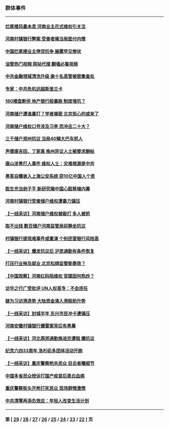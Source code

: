 ### 群体事件
---
#### [烂尾楼风暴未息 河南业主花式维权引关注](../../pages/ncid279/n13794519.md?08040845) 
#### [河南村镇银行弊案 受害者揭当局垫付内情](../../pages/ncid279/n13791990.md?08040845) 
#### [中国烂尾楼业主停贷抗争 展露罕见惨状](../../pages/ncid279/n13787794.md?08040845) 
#### [油管热门视频 网站代理 翻墙必看视频](http://209.222.30.114:81/youtube.html?08040845)
#### [中共金融领域清洗升级 逾十名高管被密集查处](../../pages/ncid279/n13782694.md?08040845) 
#### [专家：中共危机远超斯里兰卡](../../pages/ncid279/n13782248.md?08040845) 
#### [180楼盘断供 地产银行股暴跌 制度埋坑？](../../pages/ncid279/n13780778.md?08040845) 
#### [河南储户遭谁暴打？学者揭密 北京担心的或来了](../../pages/ncid279/n13779407.md?08040845) 
#### [河南储户维权口号涉及习李 恐冲击二十大？](../../pages/ncid279/n13778148.md?08040845) 
#### [三千储户郑州抗议 当局40辆大巴车抓人](../../pages/ncid279/n13777593.md?08040845) 
#### [声援唐吉田、丁家喜 株州异议人士被要求删帖](../../pages/ncid279/n13775534.md?08040845) 
#### [唐山涉黑打人事件 维权人士：灾难根源是中共](../../pages/ncid279/n13773534.md?08040845) 
#### [黑客自曝骇入上海公安系统 窃10亿中国人个资](../../pages/ncid279/n13773395.md?08040845) 
#### [医生充当刽子手 新研究揭中国心脏移植内幕](../../pages/ncid279/n13772291.md?08040845) 
#### [河南村镇银行受害储户维权遭暴力镇压](../../pages/ncid279/n13770841.md?08040845) 
#### [【一线采访】河南储户维权被殴打 多人被抓](../../pages/ncid279/n13768629.md?08040845) 
#### [取不出钱 数百储户河南监管局前静坐抗议](../../pages/ncid279/n13767198.md?08040845) 
#### [村镇银行提现难事件或重演 个别民营银行风险高](../../pages/ncid279/n13764495.md?08040845) 
#### [【一线采访】爆发抗议后 沪昆通勤有条件恢复](../../pages/ncid279/n13763504.md?08040845) 
#### [打压行业殃及就业 北京松绑监管能奏效？](../../pages/ncid279/n13761130.md?08040845) 
#### [【中国观察】河南红码阻维权 官媒因何热炒？](../../pages/ncid279/n13760146.md?08040845) 
#### [访华之行广受批评 UN人权高专：不会连任](../../pages/ncid279/n13758655.md?08040845) 
#### [疑为习访港造势 大陆资金涌入港股助升势](../../pages/ncid279/n13756127.md?08040845) 
#### [【一线采访】封城半年 东兴市民冲卡遭镇压](../../pages/ncid279/n13754277.md?08040845) 
#### [河南安徽村镇银行爆雷案背后有黑幕](../../pages/ncid279/n13754230.md?08040845) 
#### [【一线采访】河北燕郊通勤族进京遭阻 爆抗议](../../pages/ncid279/n13749999.md?08040845) 
#### [纪念六四33周年 洛杉矶多团体活动开跑](../../pages/ncid279/n13749760.md?08040845) 
#### [【一线采访】重庆警察枪杀民众 目击者曝细节](../../pages/ncid279/n13749360.md?08040845) 
#### [中国多省民众控诉打国产疫苗后患白血病](../../pages/ncid279/n13748740.md?08040845) 
#### [重庆警察街头开枪打死民众 现场群情激愤](../../pages/ncid279/n13749070.md?08040845) 
#### [中共清零再添负效应：年轻人改变生活计划](../../pages/ncid279/n13748102.md?08040845) 

---
#### 第 [ [29](./29.md?08040845) / [28](./28.md?08040845) / [27](./27.md?08040845) / [26](./26.md?08040845) / [25](./25.md?08040845) / [24](./24.md?08040845) / [23](./23.md?08040845) / [22](./22.md?08040845) ] 页
